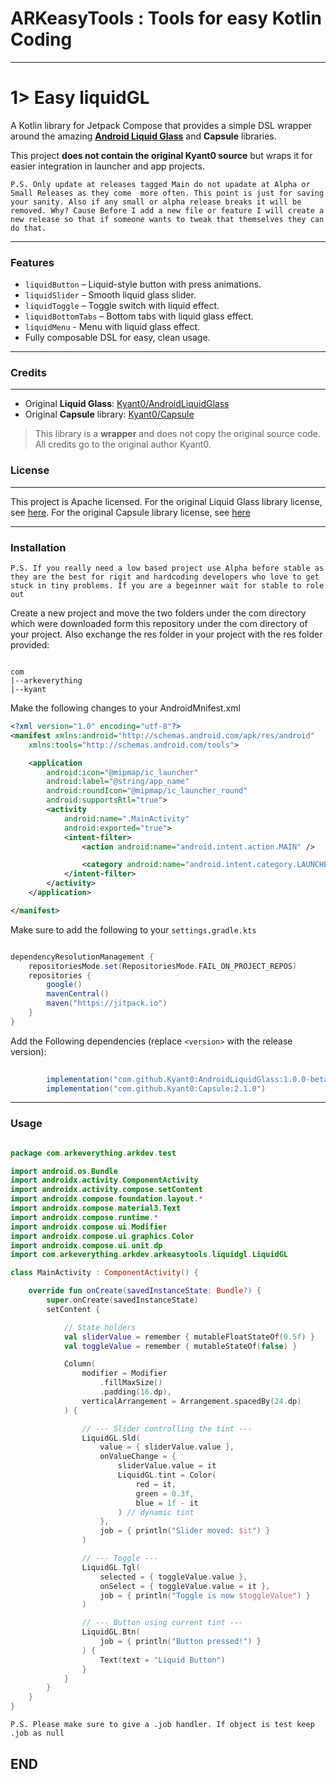 # ARKeasyTools : Tools for easy Kotlin Coding

---

# 1> Easy liquidGL

A Kotlin library for Jetpack Compose that provides a simple DSL wrapper around the amazing **[Android Liquid Glass](https://github.com/Kyant0/AndroidLiquidGlass)** and **Capsule** libraries.

This project **does not contain the original Kyant0 source** but wraps it for easier integration in launcher and app projects.

``P.S. Only update at releases tagged Main do not upadate at Alpha or Small Releases as they come  more often. This point is just for saving your sanity. Also if any small or alpha release breaks it will be removed.
Why? Cause Before I add a new file or feature I will create a new release so that if someone wants to tweak that themselves they can do that. ``

---

### Features

- `liquidButton` – Liquid-style button with press animations.
- `liquidSlider` – Smooth liquid glass slider.
- `liquidToggle` – Toggle switch with liquid effect.
- `liquidBottomTabs` – Bottom tabs with liquid glass effect.
- `liquidMenu` - Menu with liquid glass effect.
- Fully composable DSL for easy, clean usage.

---

### Credits
-------

* Original **Liquid Glass**: [Kyant0/AndroidLiquidGlass](https://github.com/Kyant0/AndroidLiquidGlass?utm_source=chatgpt.com)
* Original **Capsule** library: [Kyant0/Capsule](https://github.com/Kyant0/Capsule?utm_source=chatgpt.com)

> This library is a **wrapper** and does not copy the original source code. All credits go to the original author Kyant0.

### License
-------

This project is Apache licensed. 
For the original Liquid Glass library license, see [here]([https://github.com/Kyant0/AndroidLiquidGlass?tab=Apache-2.0-1-ov-file]).
For the original Capsule library license, see [here]([https://github.com/Kyant0/Capsule?tab=Apache-2.0-1-ov-file])

---

### Installation

``P.S. If you really need a low based project use Alpha before stable as they are the best for rigit and hardcoding developers who love to get stuck in tiny problems. If you are a begeinner wait for stable to role out``

Create a new project and move the two folders under the com directory which were downloaded form this repository under the com directory of your project. Also exchange the res folder in your project with the res folder provided:

```

com
|--arkeverything
|--kyant

```

Make the following changes to your AndroidMnifest.xml

```xml
<?xml version="1.0" encoding="utf-8"?>
<manifest xmlns:android="http://schemas.android.com/apk/res/android"
    xmlns:tools="http://schemas.android.com/tools">

    <application
        android:icon="@mipmap/ic_launcher"
        android:label="@string/app_name"
        android:roundIcon="@mipmap/ic_launcher_round"
        android:supportsRtl="true">
        <activity
            android:name=".MainActivity"
            android:exported="true">
            <intent-filter>
                <action android:name="android.intent.action.MAIN" />

                <category android:name="android.intent.category.LAUNCHER" />
            </intent-filter>
        </activity>
    </application>

</manifest>
```

Make sure to add the following to your ``settings.gradle.kts``

```gradle

dependencyResolutionManagement {
    repositoriesMode.set(RepositoriesMode.FAIL_ON_PROJECT_REPOS)
    repositories {
        google()
        mavenCentral()
        maven("https://jitpack.io")
    }
}

```

Add the Following dependencies (replace `<version>` with the release version):

```gradle
        
        implementation("com.github.Kyant0:AndroidLiquidGlass:1.0.0-beta02")
        implementation("com.github.Kyant0:Capsule:2.1.0")

```
---

### Usage

```kotlin

package com.arkeverything.arkdev.test

import android.os.Bundle
import androidx.activity.ComponentActivity
import androidx.activity.compose.setContent
import androidx.compose.foundation.layout.*
import androidx.compose.material3.Text
import androidx.compose.runtime.*
import androidx.compose.ui.Modifier
import androidx.compose.ui.graphics.Color
import androidx.compose.ui.unit.dp
import com.arkeverything.arkdev.arkeasytools.liquidgl.LiquidGL

class MainActivity : ComponentActivity() {

    override fun onCreate(savedInstanceState: Bundle?) {
        super.onCreate(savedInstanceState)
        setContent {

            // State holders
            val sliderValue = remember { mutableFloatStateOf(0.5f) }
            val toggleValue = remember { mutableStateOf(false) }

            Column(
                modifier = Modifier
                    .fillMaxSize()
                    .padding(16.dp),
                verticalArrangement = Arrangement.spacedBy(24.dp)
            ) {

                // --- Slider controlling the tint ---
                LiquidGL.Sld(
                    value = { sliderValue.value },
                    onValueChange = {
                        sliderValue.value = it
                        LiquidGL.tint = Color(
                            red = it,
                            green = 0.3f,
                            blue = 1f - it
                        ) // dynamic tint
                    },
                    job = { println("Slider moved: $it") }
                )

                // --- Toggle ---
                LiquidGL.Tgl(
                    selected = { toggleValue.value },
                    onSelect = { toggleValue.value = it },
                    job = { println("Toggle is now $toggleValue") }
                )

                // --- Button using current tint ---
                LiquidGL.Btn(
                    job = { println("Button pressed!") }
                ) {
                    Text(text = "Liquid Button")
                }
            }
        }
    }
}


```

``P.S. Please make sure to give a .job handler. If object is test keep .job as null``
          
## END ##

















